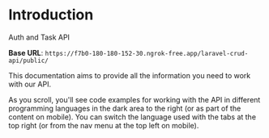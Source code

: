 # Introduction

Auth and Task API

<aside>
    <strong>Base URL</strong>: <code>https://f7b0-180-180-152-30.ngrok-free.app/laravel-crud-api/public/</code>
</aside>

This documentation aims to provide all the information you need to work with our API.

<aside>As you scroll, you'll see code examples for working with the API in different programming languages in the dark area to the right (or as part of the content on mobile).
You can switch the language used with the tabs at the top right (or from the nav menu at the top left on mobile).</aside>

